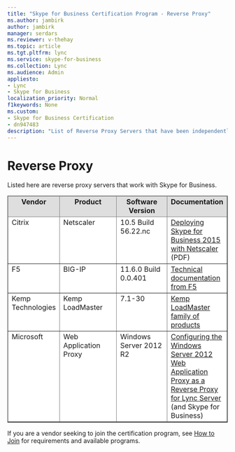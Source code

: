 ```yaml
---
title: "Skype for Business Certification Program - Reverse Proxy"
ms.author: jambirk
author: jambirk
manager: serdars
ms.reviewer: v-thehay
ms.topic: article
ms.tgt.pltfrm: lync
ms.service: skype-for-business
ms.collection: Lync
ms.audience: Admin
appliesto:
- Lync
- Skype for Business 
localization_priority: Normal
f1keywords: None
ms.custom:
- Skype for Business Certification
- dn947483
description: "List of Reverse Proxy Servers that have been independently qualified with Skype for Business Server."
---
```


# Reverse Proxy
Listed here are reverse proxy servers that work with Skype for Business.

<table border="1" cellpadding="5" cellspacing="" class="grid" style="border-collapse:collapse;background-color:white;" width="605" xmlns="http://www.w3.org/1999/xhtml">
	<colgroup>
		<col width="79" />
		<col width="246" />
		<col width="254" />
	</colgroup>
	<thead>
		<tr bgcolor="#DEDEDE">
			<td align="center" valign="top"><strong>Vendor</strong></td>
			<td align="center" valign="top"><strong>Product</strong></td>
			<td align="center" valign="top"><strong>Software Version</strong></td>
			<td align="left" valign="top"><strong>Documentation</strong></td>
		</tr>
		<tr align="left" valign="top">
			<td>Citrix</td>
			<td>Netscaler</td>
			<td>10.5 Build 56.22.nc</td>
			<td><a href="https://www.citrix.com/content/dam/citrix/en_us/documents/products-solutions/deploying-skype-for-business-server-2015-with-netscaler.pdf" title="Skype for Business Deployment Guide with Netscaler">Deploying Skype for Business 2015 with Netscaler</a> (PDF)</td>
		</tr>
	</thead>
	<tbody>
		<tr align="left" valign="top">
			<td>F5</td>
			<td>BIG-IP</td>
			<td>11.6.0 Build 0.0.401</td>
			<td align="left" valign="top"><a href="https://devcentral.f5.com/articles/microsoft-lync-server">Technical documentation from F5</a></td>
		</tr>
		<tr align="left" valign="top">
			<td>Kemp Technologies</td>
			<td>Kemp LoadMaster</td>
			<td>7.1-30</td>
			<td align="left" valign="top"><a href="http://kemptechnologies.com/microsoft-load-balancing/load-balancing-microsoft-skype-for-business/ ">Kemp LoadMaster family of products</a></td>
		</tr>
		<tr align="left" valign="top">
			<td>Microsoft</td>
			<td>Web Application Proxy</td>
			<td>Windows Server 2012 R2</td>
			<td><a href="https://www.microsoft.com/en-us/download/details.aspx?id=44940">Configuring the Windows Server 2012 Web Application Proxy as a Reverse Proxy for Lync Server</a> (and Skype for Business)</td>
		</tr>
	</tbody>
</table>

If you are a vendor seeking to join the certification program, see [How to Join](how-to-join.md) for requirements and available programs.

